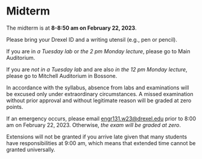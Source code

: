 # Midterm

The midterm is at **8-8:50 am on February 22, 2023**.

Please bring your Drexel ID and a writing utensil (e.g., pen or pencil).

If you are in *a Tuesday lab* or *the 2 pm Monday lecture*, please go to Main Auditorium.

If you are *not in a Tuesday lab* and are also *in the 12 pm Monday lecture*, please go to Mitchell Auditorium in Bossone.

In accordance with the syllabus, absence from labs and examinations will be excused only under extraordinary circumstances. A missed examination without prior approval and without legitimate reason will be graded at zero points. 

If an emergency occurs, please email [engr131.w23@drexel.edu](mailto:engr131.w23@drexel.edu) prior to 8:00 am on February 22, 2023. Otherwise, *the exam will be graded at zero*.

Extensions will not be granted if you arrive late given that many students have responsibilities at 9:00 am, which means that extended time cannot be granted universally.